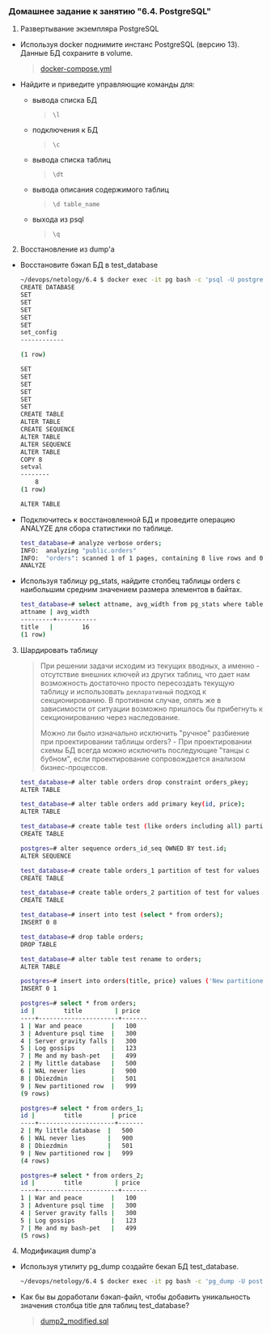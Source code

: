 ### Домашнее задание к занятию "6.4. PostgreSQL"
1. Развертывание экземпляра PostgreSQL 
* Используя docker поднимите инстанс PostgreSQL (версию 13). Данные БД сохраните в volume.
    > [docker-compose.yml](./docker-compose.yml)

* Найдите и приведите управляющие команды для:
    * вывода списка БД
        > `\l`
    * подключения к БД
        > `\c`
    * вывода списка таблиц
        > `\dt`
    * вывода описания содержимого таблиц
        > `\d table_name`
    * выхода из psql
        > `\q`
2. Восстановление из dump'а
* Восстановите бэкап БД в test_database
    ```bash
    ~/devops/netology/6.4 $ docker exec -it pg bash -c 'psql -U postgres -c "create database test_database"; psql -U postgres -d test_database < /var/lib/postgresql/backup/test_dump.sql'
    CREATE DATABASE
    SET
    SET
    SET
    SET
    SET
    set_config 
    ------------
    
    (1 row)

    SET
    SET
    SET
    SET
    SET
    SET
    CREATE TABLE
    ALTER TABLE
    CREATE SEQUENCE
    ALTER TABLE
    ALTER SEQUENCE
    ALTER TABLE
    COPY 8
    setval 
    --------
        8
    (1 row)

    ALTER TABLE
    ```
* Подключитесь к восстановленной БД и проведите операцию ANALYZE для сбора статистики по таблице.
    ```bash
    test_database=# analyze verbose orders;
    INFO:  analyzing "public.orders"
    INFO:  "orders": scanned 1 of 1 pages, containing 8 live rows and 0 dead rows; 8 rows in sample, 8 estimated total rows
    ANALYZE
    ```
* Используя таблицу pg_stats, найдите столбец таблицы orders с наибольшим средним значением размера элементов в байтах.
    ```bash
    test_database=# select attname, avg_width from pg_stats where tablename = 'orders' order by avg_width desc limit 1;
    attname | avg_width 
    ---------+-----------
    title   |        16
    (1 row)
    ```
3. Шардировать таблицу
    > При решении задачи исходим из текущих вводных, а именно - отсутствие внешних ключей из других таблиц, что дает нам возможность достаточно просто пересоздать текущую таблицу и использовать `декларативный` подход к секционированию. В противном случае, опять же в зависимости от ситуации возможно пришлось бы прибегнуть к секционированию через наследование.  
    >
    > Можно ли было изначально исключить "ручное" разбиение при проектировании таблицы orders? - При проектировании схемы БД всегда можно исключить последующие "танцы с бубном", если проектирование сопровождается анализом бизнес-процессов.

    ```bash
    test_database=# alter table orders drop constraint orders_pkey;
    ALTER TABLE

    test_database=# alter table orders add primary key(id, price);
    ALTER TABLE

    test_database=# create table test (like orders including all) partition by range(price);
    CREATE TABLE

    postgres=# alter sequence orders_id_seq OWNED BY test.id;
    ALTER SEQUENCE

    test_database=# create table orders_1 partition of test for values from (500) to (maxvalue);
    CREATE TABLE

    test_database=# create table orders_2 partition of test for values from (minvalue) to (500);
    CREATE TABLE

    test_database=# insert into test (select * from orders);
    INSERT 0 8

    test_database=# drop table orders;
    DROP TABLE

    test_database=# alter table test rename to orders;
    ALTER TABLE

    postgres=# insert into orders(title, price) values ('New partitioned row', 999);
    INSERT 0 1

    postgres=# select * from orders;
    id |        title         | price 
    ----+----------------------+-------
    1 | War and peace        |   100
    3 | Adventure psql time  |   300
    4 | Server gravity falls |   300
    5 | Log gossips          |   123
    7 | Me and my bash-pet   |   499
    2 | My little database   |   500
    6 | WAL never lies       |   900
    8 | Dbiezdmin            |   501
    9 | New partitioned row  |   999
    (9 rows)

    postgres=# select * from orders_1;
    id |        title        | price 
    ----+---------------------+-------
    2 | My little database  |   500
    6 | WAL never lies      |   900
    8 | Dbiezdmin           |   501
    9 | New partitioned row |   999
    (4 rows)

    postgres=# select * from orders_2;
    id |        title         | price 
    ----+----------------------+-------
    1 | War and peace        |   100
    3 | Adventure psql time  |   300
    4 | Server gravity falls |   300
    5 | Log gossips          |   123
    7 | Me and my bash-pet   |   499
    (5 rows)

    ```
4. Модификация dump'а
* Используя утилиту pg_dump создайте бекап БД test_database.
    ```bash
    ~/devops/netology/6.4 $ docker exec -it pg bash -c 'pg_dump -U postgres -d test_database > /var/lib/postgresql/backup/dump2.sql';
    ```
* Как бы вы доработали бэкап-файл, чтобы добавить уникальность значения столбца title для таблиц test_database?
    > [dump2_modified.sql](./backup/dump2_modified.sql)